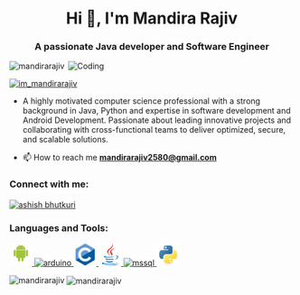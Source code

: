 <h1 align="center">Hi 👋, I'm Mandira Rajiv</h1>
<h3 align="center">A passionate Java developer and Software Engineer</h3>
<img align="right" alt="Coding" width="400" src="https://user-images.githubusercontent.com/59734313/157189039-c09b3e38-9f42-42c0-ab54-14f1574190a7.gif">

<p align="left"> <img src="https://komarev.com/ghpvc/?username=mandirarajiv&label=Profile%20views&color=0e75b6&style=flat" alt="mandirarajiv" /> </p>

<p align="left"> <a href="https://twitter.com/im_mandirarajiv" target="blank"><img src="https://img.shields.io/twitter/follow/im_mandirarajiv?logo=twitter&style=for-the-badge" alt="im_mandirarajiv" /></a> </p>

- A highly motivated computer science professional with a strong background in Java, 
  Python and expertise in software development and Android Development. Passionate about 
  leading innovative projects and collaborating with cross-functional teams to deliver 
  optimized, secure, and scalable solutions. 

- 📫 How to reach me **mandirarajiv2580@gmail.com**

<h3 align="left">Connect with me:</h3>
<p align="left">

<a href="https://www.linkedin.com/in/mandira-rajiv-18b35530a/" target="blank"><img align="center" src="https://raw.githubusercontent.com/rahuldkjain/github-profile-readme-generator/master/src/images/icons/Social/linked-in-alt.svg" alt="ashish bhutkuri" height="30" width="40" /></a>

</p>

<h3 align="left">Languages and Tools:</h3>
<p align="left"> <a href="https://developer.android.com" target="_blank" rel="noreferrer"> <img src="https://raw.githubusercontent.com/devicons/devicon/master/icons/android/android-original-wordmark.svg" alt="android" width="40" height="40"/> </a> <a href="https://www.arduino.cc/" target="_blank" rel="noreferrer"> <img src="https://cdn.worldvectorlogo.com/logos/arduino-1.svg" alt="arduino" width="40" height="40"/> </a>  <a href="https://www.cprogramming.com/" target="_blank" rel="noreferrer"> <img src="https://raw.githubusercontent.com/devicons/devicon/master/icons/c/c-original.svg" alt="c" width="40" height="40"/> </a> <a href="https://www.java.com" target="_blank" rel="noreferrer"> <img src="https://raw.githubusercontent.com/devicons/devicon/master/icons/java/java-original.svg" alt="java" width="40" height="40"/> </a> <a href="https://www.microsoft.com/en-us/sql-server" target="_blank" rel="noreferrer"> <img src="https://www.svgrepo.com/show/303229/microsoft-sql-server-logo.svg" alt="mssql" width="40" height="40"/> </a>  <a href="https://www.python.org" target="_blank" rel="noreferrer"> <img src="https://raw.githubusercontent.com/devicons/devicon/master/icons/python/python-original.svg" alt="python" width="40" height="40"/> </a>   </p>

<p><img align="left" src="https://github-readme-stats.vercel.app/api/top-langs?username=mandirarajiv&show_icons=true&locale=en&layout=compact" alt="mandirarajiv" /></p>

<p>&nbsp;<img align="center" src="https://github-readme-stats.vercel.app/api?username=mandirarajiv&show_icons=true&locale=en" alt="mandirarajiv" /></p>
